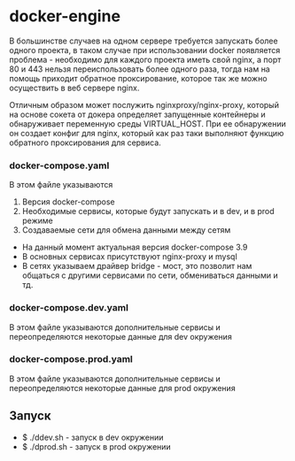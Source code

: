 # docker-engine
В большинстве случаев на одном сервере требуется запускать более одного проекта, в таком случае при использовании
docker появляется проблема - необходимо для каждого проекта иметь свой nginx, а порт 80 и 443 нельзя переиспользовать
более одного раза, тогда нам на помощь приходит обратное проксирование, которое так же можно осуществить в веб сервере
nginx.

Отличным образом может послужить nginxproxy/nginx-proxy, который на основе сокета от докера определяет запущенные контейнеры
и обнаруживает переменную среды VIRTUAL_HOST. При ее обнаружении он создает конфиг для nginx, который как раз таки выполняют
функцию обратного проксирования для сервиса.


<h3>docker-compose.yaml</h3>

В этом файле указываются
1) Версия docker-compose
2) Необходимые сервисы, которые будут запускать и в dev, и в prod режиме
3) Создаваемые сети для обмена данными между сетям

* На данный момент актуальная версия docker-compose 3.9
* В основных сервисах присутствуют nginx-proxy и mysql
* В сетях указываем драйвер bridge - мост, это позволит нам общаться с другими сервисами по сети, обмениваться данными и тд.

<h3>docker-compose.dev.yaml</h3>

В этом файле указываются дополнительные сервисы и переопределяются некоторые данные для dev окружения

<h3>docker-compose.prod.yaml</h3>

В этом файле указываются дополнительные сервисы и переопределяются некоторые данные для prod окружения

<h2>Запуск</h2>

* $ ./ddev.sh - запуск в dev окружении
* $ ./dprod.sh - запуск в prod окружении
